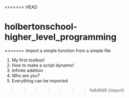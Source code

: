 <<<<<<< HEAD
# holbertonschool-higher_level_programming
=======
Import a simple function from a simple file
1. My first toolbox!
2. How to make a script dynamic!
3. Infinite addition
4. Who are you?
5. Everything can be imported
>>>>>>> fa6d9d9 (import)
